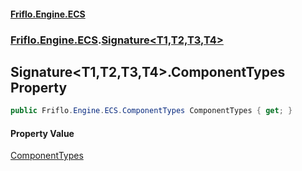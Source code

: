 #### [Friflo.Engine.ECS](index.md#'index')
### [Friflo.Engine.ECS](Friflo.Engine.ECS.md#'Friflo.Engine.ECS').[Signature&lt;T1,T2,T3,T4&gt;](Signature_T1,T2,T3,T4_.md#'Friflo.Engine.ECS.Signature<T1,T2,T3,T4>')

## Signature<T1,T2,T3,T4>.ComponentTypes Property

```csharp
public Friflo.Engine.ECS.ComponentTypes ComponentTypes { get; }
```

#### Property Value
[ComponentTypes](ComponentTypes.md#'Friflo.Engine.ECS.ComponentTypes')